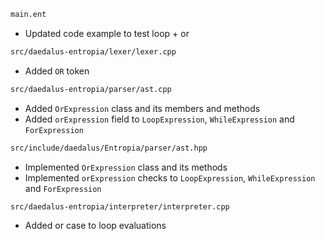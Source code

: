 ```sh
main.ent
```

  - Updated code example to test loop + or

```sh
src/daedalus-entropia/lexer/lexer.cpp
```

  - Added `OR` token

```sh
src/daedalus-entropia/parser/ast.cpp
```

  - Added `OrExpression` class and its members and methods
  - Added `orExpression` field to `LoopExpression`, `WhileExpression` and `ForExpression`

```sh
src/include/daedalus/Entropia/parser/ast.hpp
```

  - Implemented `OrExpression` class and its methods
  - Implemented `orExpression` checks to `LoopExpression`, `WhileExpression` and `ForExpression`

```sh
src/daedalus-entropia/interpreter/interpreter.cpp
```

  - Added or case to loop evaluations
